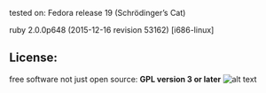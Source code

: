 
tested on:
Fedora release 19 (Schrödinger’s Cat)

ruby 2.0.0p648 (2015-12-16 revision 53162) [i686-linux]

## License:

free software not just open source: **GPL version 3 or later**
![alt text](https://www.gnu.org/graphics/gplv3-127x51.png "GPL V3")

